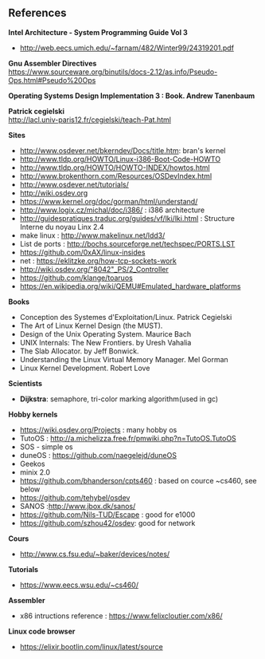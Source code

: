 ## References

**Intel Architecture - System Programming Guide Vol 3**  
- http://web.eecs.umich.edu/~farnam/482/Winter99/24319201.pdf

**Gnu Assembler Directives**   
https://www.sourceware.org/binutils/docs-2.12/as.info/Pseudo-Ops.html#Pseudo%20Ops

**Operating Systems Design Implementation 3 : Book. Andrew Tanenbaum**

**Patrick cegielski**  
http://lacl.univ-paris12.fr/cegielski/teach-Pat.html

**Sites**  
- http://www.osdever.net/bkerndev/Docs/title.htm: bran's kernel
- http://www.tldp.org/HOWTO/Linux-i386-Boot-Code-HOWTO
- http://www.tldp.org/HOWTO/HOWTO-INDEX/howtos.html
- http://www.brokenthorn.com/Resources/OSDevIndex.html
- http://www.osdever.net/tutorials/
- http://wiki.osdev.org
- https://www.kernel.org/doc/gorman/html/understand/
- http://www.logix.cz/michal/doc/i386/ : i386 architecture
- http://guidespratiques.traduc.org/guides/vf/lki/lki.html : Structure Interne du noyau Linx 2.4
- make linux : http://www.makelinux.net/ldd3/
- List de ports : http://bochs.sourceforge.net/techspec/PORTS.LST
- https://github.com/0xAX/linux-insides
- net : https://eklitzke.org/how-tcp-sockets-work
- http://wiki.osdev.org/"8042"_PS/2_Controller
- https://github.com/klange/toaruos
- https://en.wikipedia.org/wiki/QEMU#Emulated_hardware_platforms

**Books**
- Conception des Systemes d'Exploitation/Linux. Patrick Cegielski
- The Art of Linux Kernel Design (the MUST).
- Design of the Unix Operating System. Maurice Bach
- UNIX Internals: The New Frontiers. by Uresh Vahalia
- The Slab Allocator. by Jeff Bonwick.
- Understanding the Linux Virtual Memory Manager. Mel Gorman
- Linux Kernel Development. Robert Love

**Scientists**  
   - **Dijkstra**: semaphore, tri-color marking algorithm(used in gc)
   
**Hobby kernels**
 - https://wiki.osdev.org/Projects : many hobby os
 - TutoOS : http://a.michelizza.free.fr/pmwiki.php?n=TutoOS.TutoOS
 - SOS - simple os
 - duneOS : https://github.com/naegelejd/duneOS
 - Geekos
 - minix 2.0
 - https://github.com/bhanderson/cpts460 : based on cource ~cs460, see below
 - https://github.com/tehybel/osdev
 - SANOS :http://www.jbox.dk/sanos/
 - https://github.com/Nils-TUD/Escape  : good for e1000
 - https://github.com/szhou42/osdev: good for network

 
 
**Cours**  
 - http://www.cs.fsu.edu/~baker/devices/notes/


**Tutorials**
 - https://www.eecs.wsu.edu/~cs460/

**Assembler**  
- x86 intructions reference : https://www.felixcloutier.com/x86/

**Linux code browser**  
- https://elixir.bootlin.com/linux/latest/source


